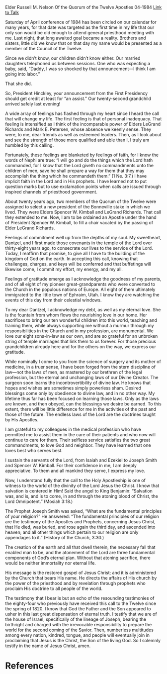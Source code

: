 Elder Russell M. Nelson
Of the Quorum of the Twelve Apostles
04-1984
[Link to Talk](https://www.churchofjesuschrist.org/study/general-conference/1984/04/call-to-the-holy-apostleship?lang=eng)

Saturday of April conference of 1984 has been circled on our calendar for many years, for that date was targeted as the first time in my life that our only son would be old enough to attend general priesthood meeting with me. Last night, that long awaited goal became a reality. Brothers and sisters, little did we know that on that day my name would be presented as a member of the Council of the Twelve.

Since we didn’t know, our children didn’t know either. Our married daughters telephoned us between sessions. One who was expecting a baby, said, “Daddy, I was so shocked by that announcement—I think I am going into labor.”

That she did.

So, President Hinckley, your announcement from the First Presidency should get credit at least for “an assist.” Our twenty-second grandchild arrived safely last evening!

A wide array of feelings has flashed through my heart since I heard the call that will change my life. The first feeling is that of personal inadequacy. That feeling is intensified as I think of the incomparable power of Elders LeGrand Richards and Mark E. Petersen, whose absence we keenly sense. They were, to me, dear friends as well as esteemed leaders. Then, as I look about and see the strength of those more qualified and able than I, I truly am humbled by this calling.

Fortunately, these feelings are blanketed by feelings of faith, for I know the words of Nephi are true: “I will go and do the things which the Lord hath commanded, for I know that the Lord giveth no commandments unto the children of men, save he shall prepare a way for them that they may accomplish the thing which he commandeth them.” (1 Ne. 3:7.) I have implicit faith in the Lord and in His prophets. I have learned not to put question marks but to use exclamation points when calls are issued through inspired channels of priesthood government.

About twenty years ago, two members of the Quorum of the Twelve were assigned to select a new president of the Bonneville stake in which we lived. They were Elders Spencer W. Kimball and LeGrand Richards. That call they extended to me. Now, I am to be ordained an Apostle under the hand of President Spencer W. Kimball, to fill a chair vacated by the passing of Elder LeGrand Richards.

Feelings of commitment well up from the depths of my soul. My sweetheart, Dantzel, and I first made those covenants in the temple of the Lord over thirty-eight years ago, to consecrate our lives to the service of the Lord. Today, I reaffirm that promise, to give all I have to the building of the kingdom of God on the earth. In accepting this call, knowing that challenges, charges, and keys will be conferred and that buffetings will likewise come, I commit my effort, my energy, and my all.

Feelings of gratitude emerge as I acknowledge the goodness of my parents, and of all eight of my pioneer great-grandparents who were converted to the Church in the populous nations of Europe. All eight of them ultimately immigrated to the little town of Ephraim, Utah. I know they are watching the events of this day from their celestial windows.

To my dear Dantzel, I acknowledge my debt, as well as my eternal love. She is the fountain from whom flows the nourishing love in our home. Her sacrifices to bring our ten wonderful children into this world, teaching and training them, while always supporting me without a murmur through my responsibilities in the Church and in my profession, are monumental. We love our eight sons-in-law as our own, and are so grateful for an unbroken string of temple marriages that link them to us forever. For those precious grandchildren already here and for the others on the way, we express our gratitude.

While nominally I come to you from the science of surgery and its mother of medicine, in a truer sense, I have been forged from the stern discipline of law—not the laws of men, as mastered by our brethren of the legal profession, but the eternal and unchanging laws of our Divine Creator. The surgeon soon learns the incontrovertibility of divine law. He knows that hopes and wishes are sometimes simply powerless sham. Desired blessings come only by obedience to divine law, and in no other way. My lifetime thus far has been focused on learning those laws. Only as the laws are known, and then obeyed, can the blessings we desire be earned. To this extent, there will be little difference for me in the activities of the past and those of the future. The endless laws of the Lord are the doctrines taught by His Apostles.

I am grateful to my colleagues in the medical profession who have permitted me to assist them in the care of their patients and who now will continue to care for them. Their selfless service satisfies the two great commandments, to love God and neighbor. They have learned that one loves best who serves best.

I sustain the servants of the Lord, from Isaiah and Ezekiel to Joseph Smith and Spencer W. Kimball. For their confidence in me, I am deeply appreciative. To them and all mankind they serve, I express my love.

Now, I understand fully that the call to the Holy Apostleship is one of witness to the world of the divinity of the Lord Jesus the Christ. I know that salvation is centered in Him! Said the angel to King Benjamin: “Salvation was, and is, and is to come, in and through the atoning blood of Christ, the Lord Omnipotent.” (Mosiah 3:18.)

The Prophet Joseph Smith was asked, “What are the fundamental principles of your religion?” He answered: “The fundamental principles of our religion are the testimony of the Apostles and Prophets, concerning Jesus Christ, that He died, was buried, and rose again the third day, and ascended into heaven; and all other things which pertain to our religion are only appendages to it.” (History of the Church, 3:30.)

The creation of the earth and all that dwell therein, the necessary fall that enabled man to be, and the atonement of the Lord are three fundamental components of God’s eternal plan. Without that atoning sacrifice, there would be neither immortality nor eternal life.

His message is the restored gospel of Jesus Christ; and it is administered by the Church that bears His name. He directs the affairs of His church by the power of the priesthood and by revelation through prophets who proclaim His doctrine to all people of the world.

The testimony that I bear is but an echo of the resounding testimonies of the eighty-four who previously have received this call to the Twelve since the spring of 1820. I know that God the Father and the Son appeared to usher in this last great dispensation of eternal truth. I testify that we are of the house of Israel, specifically of the lineage of Joseph, bearing the birthright and charged with the irrevocable responsibility to prepare the world for the second coming of the Savior. Then, numberless multitudes among every nation, kindred, tongue, and people will eventually join in proclaiming that Jesus is the Christ, the Son of the living God. So I solemnly testify in the name of Jesus Christ, amen.

# References
